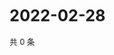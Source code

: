 # 2022-02-28

共 0 条

<!-- BEGIN WEIBO -->
<!-- 最后更新时间 Mon Feb 28 2022 13:13:26 GMT+0800 (China Standard Time) -->

<!-- END WEIBO -->
